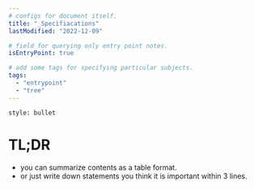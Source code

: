 ```yaml
---
# configs for document itself.
title: "_Specifiacations"
lastModified: "2022-12-09"

# field for querying only entry point notes.
isEntryPoint: true

# add some tags for specifying particular subjects.
tags:
  - "entrypoint"
  - "tree"
---
```

```toc
style: bullet
```

# TL;DR
- you can summarize contents as a table format.
- or just write down statements you think it is important within 3 lines.

